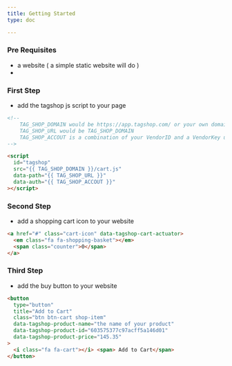 ```yaml
---
title: Getting Started
type: doc

---
```


### Pre Requisites

- a website ( a simple static website will do )
-

### First Step

- add the tagshop js script to your page

```html
<!-- 
    TAG_SHOP_DOMAIN would be https://app.tagshop.com/ or your own domain if you choose to host your own
    TAG_SHOP_URL would be TAG_SHOP_DOMAIN
    TAG_SHOP_ACCOUT is a combination of your VendorID and a VendorKey used to authorize this site
-->

<script
  id="tagshop"
  src="{{ TAG_SHOP_DOMAIN }}/cart.js"
  data-path="{{ TAG_SHOP_URL }}"
  data-auth="{{ TAG_SHOP_ACCOUT }}"
></script>
```

### Second Step

- add a shopping cart icon to your website

```html
<a href="#" class="cart-icon" data-tagshop-cart-actuator>
  <em class="fa fa-shopping-basket"></em>
  <span class="counter">0</span>
</a>
```

### Third Step

- add the buy button to your website

```html
<button
  type="button"
  title="Add to Cart"
  class="btn btn-cart shop-item"
  data-tagshop-product-name="the name of your product"
  data-tagshop-product-id="603575377c97acff5a146d01"
  data-tagshop-product-price="145.35"
>
  <i class="fa fa-cart"></i> <span> Add to Cart</span>
</button>
```

